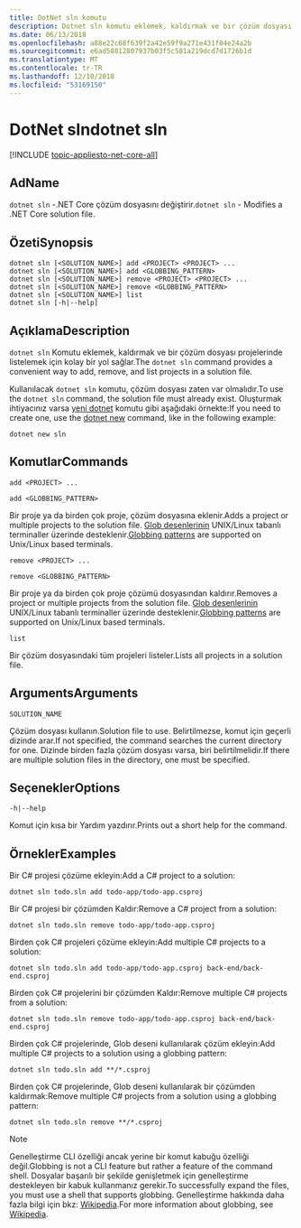 ```yaml
---
title: DotNet sln komutu
description: Dotnet sln komutu eklemek, kaldırmak ve bir çözüm dosyası projelerinde listelemek için uygun bir seçenek sağlar.
ms.date: 06/13/2018
ms.openlocfilehash: a88e22c68f639f2a42e59f9a271e431f04e24a2b
ms.sourcegitcommit: e6ad58812807937b03f5c581a219dcd7d1726b1d
ms.translationtype: MT
ms.contentlocale: tr-TR
ms.lasthandoff: 12/10/2018
ms.locfileid: "53169150"
---
```

# <a name="dotnet-sln"></a><span data-ttu-id="db029-103">DotNet sln</span><span class="sxs-lookup"><span data-stu-id="db029-103">dotnet sln</span></span>

[!INCLUDE [topic-appliesto-net-core-all](../../../includes/topic-appliesto-net-core-all.md)]

## <a name="name"></a><span data-ttu-id="db029-104">Ad</span><span class="sxs-lookup"><span data-stu-id="db029-104">Name</span></span>

<span data-ttu-id="db029-105">`dotnet sln` -.NET Core çözüm dosyasını değiştirir.</span><span class="sxs-lookup"><span data-stu-id="db029-105">`dotnet sln` - Modifies a .NET Core solution file.</span></span>

## <a name="synopsis"></a><span data-ttu-id="db029-106">Özeti</span><span class="sxs-lookup"><span data-stu-id="db029-106">Synopsis</span></span>

```
dotnet sln [<SOLUTION_NAME>] add <PROJECT> <PROJECT> ...
dotnet sln [<SOLUTION_NAME>] add <GLOBBING_PATTERN>
dotnet sln [<SOLUTION_NAME>] remove <PROJECT> <PROJECT> ...
dotnet sln [<SOLUTION_NAME>] remove <GLOBBING_PATTERN>
dotnet sln [<SOLUTION_NAME>] list
dotnet sln [-h|--help]
```

## <a name="description"></a><span data-ttu-id="db029-107">Açıklama</span><span class="sxs-lookup"><span data-stu-id="db029-107">Description</span></span>

<span data-ttu-id="db029-108">`dotnet sln` Komutu eklemek, kaldırmak ve bir çözüm dosyası projelerinde listelemek için kolay bir yol sağlar.</span><span class="sxs-lookup"><span data-stu-id="db029-108">The `dotnet sln` command provides a convenient way to add, remove, and list projects in a solution file.</span></span>

<span data-ttu-id="db029-109">Kullanılacak `dotnet sln` komutu, çözüm dosyası zaten var olmalıdır.</span><span class="sxs-lookup"><span data-stu-id="db029-109">To use the `dotnet sln` command, the solution file must already exist.</span></span> <span data-ttu-id="db029-110">Oluşturmak ihtiyacınız varsa [yeni dotnet](dotnet-new.md) komutu gibi aşağıdaki örnekte:</span><span class="sxs-lookup"><span data-stu-id="db029-110">If you need to create one, use the [dotnet new](dotnet-new.md) command, like in the following example:</span></span>

```
dotnet new sln
```

## <a name="commands"></a><span data-ttu-id="db029-111">Komutlar</span><span class="sxs-lookup"><span data-stu-id="db029-111">Commands</span></span>

`add <PROJECT> ...`

`add <GLOBBING_PATTERN>`

<span data-ttu-id="db029-112">Bir proje ya da birden çok proje, çözüm dosyasına eklenir.</span><span class="sxs-lookup"><span data-stu-id="db029-112">Adds a project or multiple projects to the solution file.</span></span> <span data-ttu-id="db029-113">[Glob desenlerinin](https://en.wikipedia.org/wiki/Glob_(programming)) UNIX/Linux tabanlı terminaller üzerinde desteklenir.</span><span class="sxs-lookup"><span data-stu-id="db029-113">[Globbing patterns](https://en.wikipedia.org/wiki/Glob_(programming)) are supported on Unix/Linux based terminals.</span></span>

`remove <PROJECT> ...`

`remove <GLOBBING_PATTERN>`

<span data-ttu-id="db029-114">Bir proje ya da birden çok proje çözümü dosyasından kaldırır.</span><span class="sxs-lookup"><span data-stu-id="db029-114">Removes a project or multiple projects from the solution file.</span></span> <span data-ttu-id="db029-115">[Glob desenlerinin](https://en.wikipedia.org/wiki/Glob_(programming)) UNIX/Linux tabanlı terminaller üzerinde desteklenir.</span><span class="sxs-lookup"><span data-stu-id="db029-115">[Globbing patterns](https://en.wikipedia.org/wiki/Glob_(programming)) are supported on Unix/Linux based terminals.</span></span>

`list`

<span data-ttu-id="db029-116">Bir çözüm dosyasındaki tüm projeleri listeler.</span><span class="sxs-lookup"><span data-stu-id="db029-116">Lists all projects in a solution file.</span></span>

## <a name="arguments"></a><span data-ttu-id="db029-117">Arguments</span><span class="sxs-lookup"><span data-stu-id="db029-117">Arguments</span></span>

`SOLUTION_NAME`

<span data-ttu-id="db029-118">Çözüm dosyası kullanın.</span><span class="sxs-lookup"><span data-stu-id="db029-118">Solution file to use.</span></span> <span data-ttu-id="db029-119">Belirtilmezse, komut için geçerli dizinde arar.</span><span class="sxs-lookup"><span data-stu-id="db029-119">If not specified, the command searches the current directory for one.</span></span> <span data-ttu-id="db029-120">Dizinde birden fazla çözüm dosyası varsa, biri belirtilmelidir.</span><span class="sxs-lookup"><span data-stu-id="db029-120">If there are multiple solution files in the directory, one must be specified.</span></span>

## <a name="options"></a><span data-ttu-id="db029-121">Seçenekler</span><span class="sxs-lookup"><span data-stu-id="db029-121">Options</span></span>

`-h|--help`

<span data-ttu-id="db029-122">Komut için kısa bir Yardım yazdırır.</span><span class="sxs-lookup"><span data-stu-id="db029-122">Prints out a short help for the command.</span></span>

## <a name="examples"></a><span data-ttu-id="db029-123">Örnekler</span><span class="sxs-lookup"><span data-stu-id="db029-123">Examples</span></span>

<span data-ttu-id="db029-124">Bir C# projesi çözüme ekleyin:</span><span class="sxs-lookup"><span data-stu-id="db029-124">Add a C# project to a solution:</span></span>

`dotnet sln todo.sln add todo-app/todo-app.csproj`

<span data-ttu-id="db029-125">Bir C# projesi bir çözümden Kaldır:</span><span class="sxs-lookup"><span data-stu-id="db029-125">Remove a C# project from a solution:</span></span>

`dotnet sln todo.sln remove todo-app/todo-app.csproj`

<span data-ttu-id="db029-126">Birden çok C# projeleri çözüme ekleyin:</span><span class="sxs-lookup"><span data-stu-id="db029-126">Add multiple C# projects to a solution:</span></span>

`dotnet sln todo.sln add todo-app/todo-app.csproj back-end/back-end.csproj`

<span data-ttu-id="db029-127">Birden çok C# projelerini bir çözümden Kaldır:</span><span class="sxs-lookup"><span data-stu-id="db029-127">Remove multiple C# projects from a solution:</span></span>

`dotnet sln todo.sln remove todo-app/todo-app.csproj back-end/back-end.csproj`

<span data-ttu-id="db029-128">Birden çok C# projelerinde, Glob deseni kullanılarak çözüm ekleyin:</span><span class="sxs-lookup"><span data-stu-id="db029-128">Add multiple C# projects to a solution using a globbing pattern:</span></span>

`dotnet sln todo.sln add **/*.csproj`

<span data-ttu-id="db029-129">Birden çok C# projelerinde, Glob deseni kullanılarak bir çözümden kaldırmak:</span><span class="sxs-lookup"><span data-stu-id="db029-129">Remove multiple C# projects from a solution using a globbing pattern:</span></span>

`dotnet sln todo.sln remove **/*.csproj`

> [!NOTE]
> <span data-ttu-id="db029-130">Genelleştirme CLI özelliği ancak yerine bir komut kabuğu özelliği değil.</span><span class="sxs-lookup"><span data-stu-id="db029-130">Globbing is not a CLI feature but rather a feature of the command shell.</span></span> <span data-ttu-id="db029-131">Dosyalar başarılı bir şekilde genişletmek için genelleştirme destekleyen bir kabuk kullanmanız gerekir.</span><span class="sxs-lookup"><span data-stu-id="db029-131">To successfully expand the files, you must use a shell that supports globbing.</span></span> <span data-ttu-id="db029-132">Genelleştirme hakkında daha fazla bilgi için bkz: [Wikipedia](https://en.wikipedia.org/wiki/Glob_(programming)).</span><span class="sxs-lookup"><span data-stu-id="db029-132">For more information about globbing, see [Wikipedia](https://en.wikipedia.org/wiki/Glob_(programming)).</span></span>
